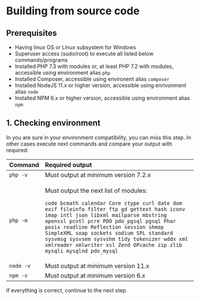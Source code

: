 # Building from source code

## **Prerequisites**

* Having linux OS or Linux subsystem for Windows
* Superuser access \(sudo/root\) to execute all listed below commands/programs
* Installed PHP 7.3 with modules or, at least PHP 7.2  with modules, accessible using environment alias `php`
* Installed Composer, accessible using environent alias `composer`
* Installed NodeJS 11.x or higher version, accessible using enrivonment alias `node`
* Installed NPM 6.x or higher version, accessible using environment alias `npm`

## **1. Checking environment**

In you are sure in your environment compatibility, you can miss this step. In other cases execute next commands and compare your output with required:

<table>
  <thead>
    <tr>
      <th style="text-align:left">Command</th>
      <th style="text-align:left">Required output</th>
    </tr>
  </thead>
  <tbody>
    <tr>
      <td style="text-align:left"><code>php -v</code>
      </td>
      <td style="text-align:left">Must output at minimum version 7.2.x</td>
    </tr>
    <tr>
      <td style="text-align:left"><code>php -m</code>
      </td>
      <td style="text-align:left">
        <p>Must output the next list of modules:</p>
        <p><code>code bcmath calendar Core ctype curl date dom exif fileinfo filter ftp gd gettext hash iconv imap intl json libxml mailparse mbstring openssl pcntl pcre PDO pdo_pgsql pgsql Phar posix readline Reflection session shmop SimpleXML soap sockets sodium SPL standard sysvmsg sysvsem sysvshm tidy tokenizer wddx xml xmlreader xmlwriter xsl Zend OPcache zip zlib mysqli mysqlnd pdo_mysql</code>
        </p>
      </td>
    </tr>
    <tr>
      <td style="text-align:left"><code>node -v</code>
      </td>
      <td style="text-align:left">Must output at minimum version 11.x</td>
    </tr>
    <tr>
      <td style="text-align:left"><code>npm -v</code>
      </td>
      <td style="text-align:left">Must output at minimum version 6.x</td>
    </tr>
  </tbody>
</table>If everything is correct, continue to the next step.



